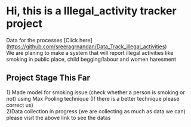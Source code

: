 # Hi, this is a Illegal_activity tracker project
Data for the processes <a hreh="https://github.com/sreeragrnandan/Data_Track_illegal_activities">[Click here] (https://github.com/sreeragrnandan/Data_Track_illegal_activities)</a>
<br /> We are planing to make a system that will report illegal activities like smoking in public place, child begging/labour and 
women haresment
<h2>Project Stage This Far</h2>
1) Made model for smoking issue (check whether a person is smoking or not) using Max Pooling technique (If there is a better technique    please correct us) 
<br \>2)Data collection in progress (we are collecting as much as data we can) please visit the above link to see the datas
